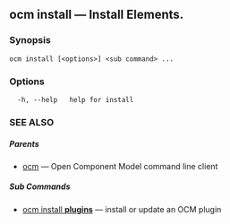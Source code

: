 ## ocm install &mdash; Install Elements.

### Synopsis

```
ocm install [<options>] <sub command> ...
```

### Options

```
  -h, --help   help for install
```

### SEE ALSO

##### Parents

* [ocm](ocm.md)	 &mdash; Open Component Model command line client


##### Sub Commands

* [ocm install <b>plugins</b>](ocm_install_plugins.md)	 &mdash; install or update an OCM plugin

